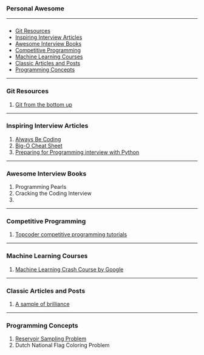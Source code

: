 ### Personal Awesome

---

###

- [Git Resources](git-resources)
- [Inspiring Interview Articles](inspiring-interview-articles)
- [Awesome Interview Books](awesome-interview-books)
- [Competitive Programming](competitve-programming)
- [Machine Learning Courses](machine-learning-courses)
- [Classic Articles and Posts](classic-articles-and-posts)
- [Programming Concepts](programming-concepts)

---

### Git Resources

1. [Git from the bottom up](https://jwiegley.github.io/git-from-the-bottom-up/)

---

### Inspiring Interview Articles

1. [Always Be Coding](https://medium.com/always-be-coding/abc-always-be-coding-d5f8051afce2)
2. [Big-O Cheat Sheet](http://bigocheatsheet.com/)
3. [Preparing for Programming interview with Python](https://medium.com/@ratulsaha/preparing-for-programming-interview-as-a-phd-student-with-python-5f8af8b40d5f)

---

### Awesome Interview Books

1. Programming Pearls
2. Cracking the Coding Interview
3.

---

### Competitive Programming

1. [Topcoder competitive programming tutorials](https://www.topcoder.com/community/competitive-programming/tutorials/)

---

### Machine Learning Courses

1. [Machine Learning Crash Course by Google](https://developers.google.com/machine-learning/crash-course/ml-intro)

---

### Classic Articles and Posts

1. [A sample of brilliance](https://blog.acolyer.org/2018/01/30/a-sample-of-brilliance/)

---

### Programming Concepts

1. [Reservoir Sampling Problem]()
2. Dutch National Flag Coloring Problem
